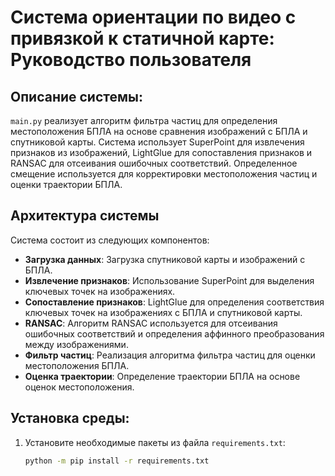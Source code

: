 # Система ориентации по видео с привязкой к статичной карте: Руководство пользователя

## Описание системы:
`main.py` реализует алгоритм фильтра частиц для определения местоположения БПЛА на основе сравнения изображений с БПЛА и спутниковой карты. Система использует SuperPoint для извлечения признаков из изображений, LightGlue для сопоставления признаков и RANSAC для отсеивания ошибочных соответствий. Определенное смещение используется для корректировки местоположения частиц и оценки траектории БПЛА.

## Архитектура системы
Система состоит из следующих компонентов:
- **Загрузка данных**: Загрузка спутниковой карты и изображений с БПЛА.
- **Извлечение признаков**: Использование SuperPoint для выделения ключевых точек на изображениях.
- **Сопоставление признаков**: LightGlue для определения соответствия ключевых точек на изображениях с БПЛА и спутниковой карты.
- **RANSAC**: Алгоритм RANSAC используется для отсеивания ошибочных соответствий и определения аффинного преобразования между изображениями.
- **Фильтр частиц**: Реализация алгоритма фильтра частиц для оценки местоположения БПЛА.
- **Оценка траектории**: Определение траектории БПЛА на основе оценок местоположения.

## Установка среды:
1. Установите необходимые пакеты из файла `requirements.txt`:
   ```bash
   python -m pip install -r requirements.txt
